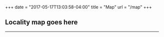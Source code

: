 +++
date = "2017-05-17T13:03:58-04:00"
title = "Map"
url = "/map"
+++

## Locality map goes here


---
